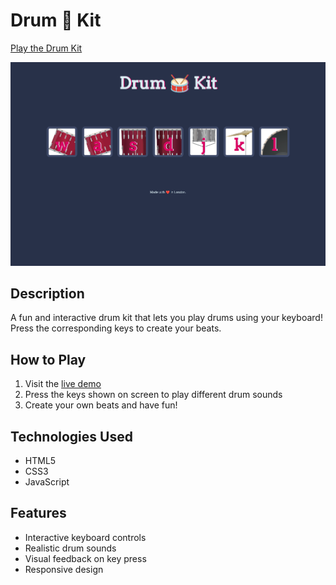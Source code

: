 # Drum 🥁 Kit

[Play the Drum Kit](https://raimonvibe.github.io/Drumkit/)

![Drum Kit Preview](./drumkit-preview.png)

## Description

A fun and interactive drum kit that lets you play drums using your keyboard! Press the corresponding keys to create your beats.

## How to Play

1. Visit the [live demo](https://raimonvibe.github.io/Drumkit/)
2. Press the keys shown on screen to play different drum sounds
3. Create your own beats and have fun!

## Technologies Used

- HTML5
- CSS3
- JavaScript

## Features

- Interactive keyboard controls
- Realistic drum sounds
- Visual feedback on key press
- Responsive design
